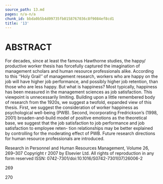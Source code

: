 ```yaml
---
source_path: 13.md
pages: n/a-n/a
chunk_id: bbda0b5b4d09735fb0158767036c8f9084ef8cd1
title: '13'
---
```

# ABSTRACT

For decades, since at least the famous Hawthorne studies, the happy/ productive worker thesis has forcefully captured the imagination of management scholars and human resource professionals alike. According to this ‘‘Holy Grail’’ of management research, workers who are happy on the job will have higher job performance, and possibly higher job retention, than those who are less happy. But what is happiness? Most typically, happiness has been measured in the management sciences as job satisfaction. This viewpoint is unnecessarily limiting. Building upon a little remembered body of research from the 1920s, we suggest a twofold, expanded view of this thesis. First, we suggest the consideration of worker happiness as psychological well-being (PWB). Second, incorporating Fredrickson’s (1998, 2001) broaden-and-build model of positive emotions as the theoretical base, we suggest that the job satisfaction to job performance and job satisfaction to employee reten- tion relationships may be better explained by controlling for the moderating effect of PWB. Future research directions for human resource professionals are introduced.

Research in Personnel and Human Resources Management, Volume 26, 269–307 Copyright r 2007 by Elsevier Ltd. All rights of reproduction in any form reserved ISSN: 0742-7301/doi:10.1016/S0742-7301(07)26006-2

269

270
